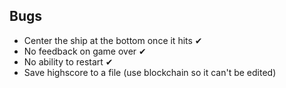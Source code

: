 ## Bugs

- Center the ship at the bottom once it hits ✔
- No feedback on game over ✔
- No ability to restart ✔
- Save highscore to a file (use blockchain so it can't be edited)